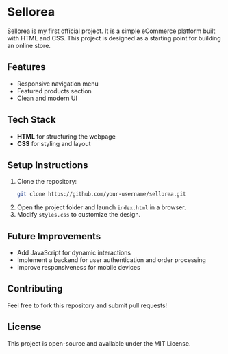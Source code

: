 # Sellorea

Sellorea is my first official project.
It is a simple eCommerce platform built with HTML and CSS. This project is designed as a starting point for building an online store.



## Features
- Responsive navigation menu
- Featured products section
- Clean and modern UI

## Tech Stack
- **HTML** for structuring the webpage
- **CSS** for styling and layout

## Setup Instructions
1. Clone the repository:
   ```bash
   git clone https://github.com/your-username/sellorea.git
   ```
2. Open the project folder and launch `index.html` in a browser.
3. Modify `styles.css` to customize the design.

## Future Improvements
- Add JavaScript for dynamic interactions
- Implement a backend for user authentication and order processing
- Improve responsiveness for mobile devices

## Contributing
Feel free to fork this repository and submit pull requests!

## License
This project is open-source and available under the MIT License.
